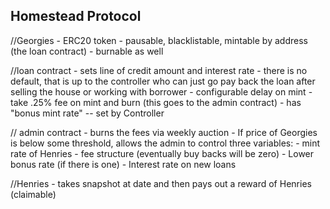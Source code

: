 ## Homestead Protocol


//Georgies 
    - ERC20 token
    - pausable, blacklistable, mintable by address (the loan contract)
    - burnable as well


//loan contract
    - sets line of credit amount and interest rate
    - there is no default, that is up to the controller who can just go pay back the loan after selling the house or working with borrower
    - configurable delay on mint
    - take .25% fee on mint and burn (this goes to the admin contract)
    - has "bonus mint rate" -- set by Controller


// admin contract
    - burns the fees via weekly auction
    - If price of Georgies is below some threshold, allows the admin to control three variables:
        - mint rate of Henries
        - fee structure (eventually buy backs will be zero)
        - Lower bonus rate (if there is one)
        - Interest rate on new loans


//Henries
    - takes snapshot at date and then pays out a reward of Henries (claimable)